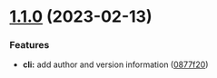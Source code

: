 # [1.1.0](https://github.com/Pragma8123/game-of-life/compare/v1.0.0...v1.1.0) (2023-02-13)


### Features

* **cli:** add author and version information ([0877f20](https://github.com/Pragma8123/game-of-life/commit/0877f206559fb7ade118cf4320d69e9f80745f33))
